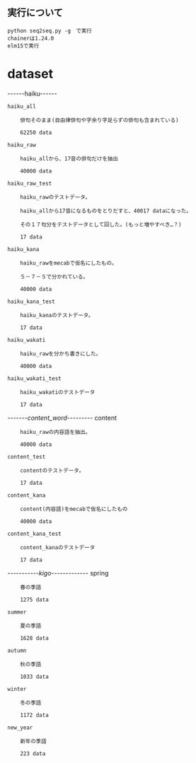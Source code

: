 ## 実行について
	python seq2seq.py -g　で実行
	chainerは1.24.0
	elm15で実行

# dataset
  
   ------haiku------ 
   
	haiku_all  
	
		俳句そのまま(自由律俳句や字余り字足らずの俳句も含まれている)  
		
		62250 data
		
	haiku_raw  
	
		haiku_allから、17音の俳句だけを抽出  
		
		40000 data 
		
	haiku_raw_test  
	
		haiku_rawのテストデータ。  
		
		haiku_allから17音になるものをとりだすと、40017 dataになった。  
		
		その１７句分をテストデータとして回した。(もっと増やすべき…？)  
		
		17 data  
		
	haiku_kana  
	
		haiku_rawをmecabで仮名にしたもの。  
		
		５－７－５で分かれている。  
		
		40000 data  
		
	haiku_kana_test  
	
		haiku_kanaのテストデータ。  
		
		17 data  
		
	haiku_wakati  
	
		haiku_rawを分かち書きにした。  
		
		40000 data  
		
	haiku_wakati_test  
	
		haiku_wakatiのテストデータ  
		
		17 data  



   *-------content_word---------*
	content  
	
		haiku_rawの内容語を抽出。  
		
		40000 data  
		
	content_test  
	
		contentのテストデータ。  
		
		17 data  
		
	content_kana  
	
		content(内容語)をmecabで仮名にしたもの  
		
		40000 data  
		
	content_kana_test  
	
		content_kanaのテストデータ  
		
		17 data  
		

   *-----------kigo-------------*
	spring  
	
		春の季語  
		
		1275 data  
		
	summer  
	
		夏の季語  
		
		1628 data  
		
	autumn  
	
		秋の季語  
		
		1033 data  
		
	winter  
	
		冬の季語  
		
		1172 data  
		
	new_year  
	
		新年の季語  
		
		223 data  
